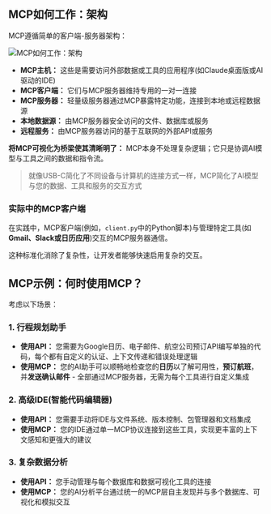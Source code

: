 ## MCP如何工作：架构

MCP遵循简单的客户端-服务器架构：

![MCP如何工作：架构](/assets/images/mcp_overview-641a298352ff835488af36be3d8eee52.png "MCP如何工作：架构")

* **MCP主机：** 这些是需要访问外部数据或工具的应用程序(如Claude桌面版或AI驱动的IDE)
* **MCP客户端：** 它们与MCP服务器维持专用的一对一连接
* **MCP服务器：** 轻量级服务器通过MCP暴露特定功能，连接到本地或远程数据源
* **本地数据源：** 由MCP服务器安全访问的文件、数据库或服务
* **远程服务：** 由MCP服务器访问的基于互联网的外部API或服务

**将MCP可视化为桥梁使其清晰明了：** MCP本身不处理复杂逻辑；它只是协调AI模型与工具之间的数据和指令流。

> 就像USB-C简化了不同设备与计算机的连接方式一样，MCP简化了AI模型与您的数据、工具和服务的交互方式

### 实际中的MCP客户端

在实践中，MCP客户端(例如，`client.py`中的Python脚本)与管理特定工具(如**Gmail、Slack或日历应用**)交互的MCP服务器通信。

这种标准化消除了复杂性，让开发者能够快速启用复杂的交互。

## MCP示例：何时使用MCP？

考虑以下场景：

### 1. 行程规划助手

* **使用API：** 您需要为Google日历、电子邮件、航空公司预订API编写单独的代码，每个都有自定义的认证、上下文传递和错误处理逻辑
* **使用MCP：** 您的AI助手可以顺畅地检查您的**日历**以了解可用性，**预订航班**，并**发送确认邮件** - 全部通过MCP服务器，无需为每个工具进行自定义集成

### 2. 高级IDE(智能代码编辑器)

* **使用API：** 您需要手动将IDE与文件系统、版本控制、包管理器和文档集成
* **使用MCP：** 您的IDE通过单一MCP协议连接到这些工具，实现更丰富的上下文感知和更强大的建议

### 3. 复杂数据分析

* **使用API：** 您手动管理与每个数据库和数据可视化工具的连接
* **使用MCP：** 您的AI分析平台通过统一的MCP层自主发现并与多个数据库、可视化和模拟交互
